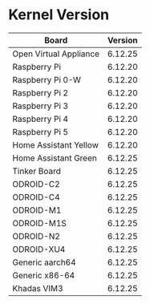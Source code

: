 
# Kernel Version

| Board | Version |
|-------|---------|
| Open Virtual Appliance | 6.12.25 |
| Raspberry Pi | 6.12.20 |
| Raspberry Pi 0-W | 6.12.20 |
| Raspberry Pi 2 | 6.12.20 |
| Raspberry Pi 3 | 6.12.20 |
| Raspberry Pi 4 | 6.12.20 |
| Raspberry Pi 5 | 6.12.20 |
| Home Assistant Yellow | 6.12.20 |
| Home Assistant Green | 6.12.25 |
| Tinker Board | 6.12.25 |
| ODROID-C2 | 6.12.25 |
| ODROID-C4 | 6.12.25 |
| ODROID-M1 | 6.12.25 |
| ODROID-M1S | 6.12.25 |
| ODROID-N2 | 6.12.25 |
| ODROID-XU4 | 6.12.25 |
| Generic aarch64 | 6.12.25 |
| Generic x86-64 | 6.12.25 |
| Khadas VIM3 | 6.12.25 |
